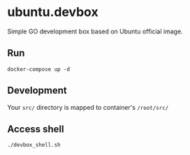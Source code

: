 # ubuntu.devbox
Simple GO development box based on Ubuntu official image.

## Run
```
docker-compose up -d
```

## Development
Your ```src/``` directory is mapped to container's ```/root/src/```

## Access shell
```
./devbox_shell.sh
```

